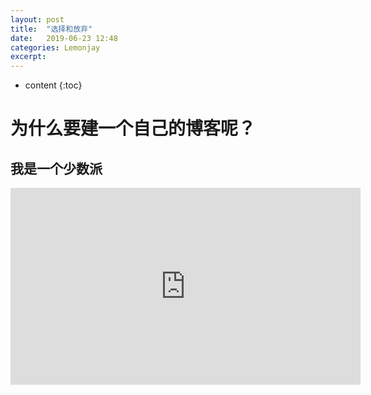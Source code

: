```yaml
---
layout: post
title:  "选择和放弃"
date:   2019-06-23 12:48
categories: Lemonjay
excerpt: 
---
```


* content
{:toc}


# 为什么要建一个自己的博客呢？

## 我是一个少数派

<iframe width="560" height="315" src="https://720yun.com/t/939jrpwy5y3?scene_id=26113239" frameborder="0" allow="accelerometer; autoplay; encrypted-media; gyroscope; picture-in-picture" allowfullscreen></iframe>



